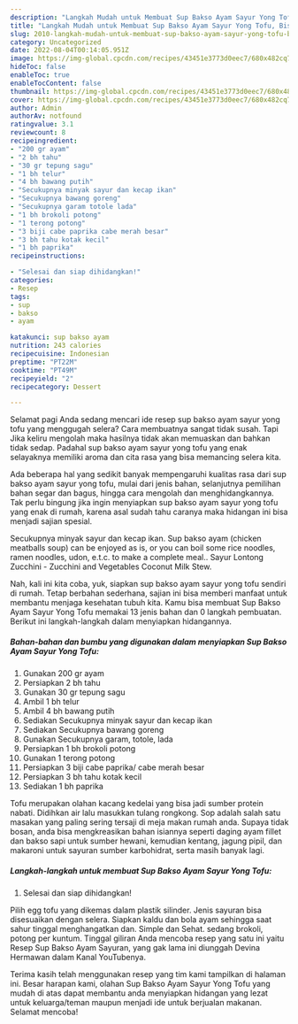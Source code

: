 ```yaml
---
description: "Langkah Mudah untuk Membuat Sup Bakso Ayam Sayur Yong Tofu, Bisa Manjain Lidah"
title: "Langkah Mudah untuk Membuat Sup Bakso Ayam Sayur Yong Tofu, Bisa Manjain Lidah"
slug: 2010-langkah-mudah-untuk-membuat-sup-bakso-ayam-sayur-yong-tofu-bisa-manjain-lidah
category: Uncategorized
date: 2022-08-04T00:14:05.951Z
image: https://img-global.cpcdn.com/recipes/43451e3773d0eec7/680x482cq70/sup-bakso-ayam-sayur-yong-tofu-foto-resep-utama.jpg
hideToc: false
enableToc: true
enableTocContent: false
thumbnail: https://img-global.cpcdn.com/recipes/43451e3773d0eec7/680x482cq70/sup-bakso-ayam-sayur-yong-tofu-foto-resep-utama.jpg
cover: https://img-global.cpcdn.com/recipes/43451e3773d0eec7/680x482cq70/sup-bakso-ayam-sayur-yong-tofu-foto-resep-utama.jpg
author: Admin
authorAv: notfound
ratingvalue: 3.1
reviewcount: 8
recipeingredient:
- "200 gr ayam"
- "2 bh tahu"
- "30 gr tepung sagu"
- "1 bh telur"
- "4 bh bawang putih"
- "Secukupnya minyak sayur dan kecap ikan"
- "Secukupnya bawang goreng"
- "Secukupnya garam totole lada"
- "1 bh brokoli potong"
- "1 terong potong"
- "3 biji cabe paprika cabe merah besar"
- "3 bh tahu kotak kecil"
- "1 bh paprika"
recipeinstructions:

- "Selesai dan siap dihidangkan!"
categories:
- Resep
tags:
- sup
- bakso
- ayam

katakunci: sup bakso ayam 
nutrition: 243 calories
recipecuisine: Indonesian
preptime: "PT22M"
cooktime: "PT49M"
recipeyield: "2"
recipecategory: Dessert

---
```



Selamat pagi Anda sedang mencari ide resep sup bakso ayam sayur yong tofu yang menggugah selera? Cara membuatnya sangat tidak susah. Tapi Jika keliru mengolah maka hasilnya tidak akan memuaskan dan bahkan tidak sedap. Padahal sup bakso ayam sayur yong tofu yang enak selayaknya memiliki aroma dan cita rasa yang bisa memancing selera kita.


Ada beberapa hal yang sedikit banyak mempengaruhi kualitas rasa dari sup bakso ayam sayur yong tofu, mulai dari jenis bahan, selanjutnya pemilihan bahan segar dan bagus, hingga cara mengolah dan menghidangkannya. Tak perlu bingung jika ingin menyiapkan sup bakso ayam sayur yong tofu yang enak di rumah, karena asal sudah tahu caranya maka hidangan ini bisa menjadi sajian spesial.

Secukupnya minyak sayur dan kecap ikan. Sup bakso ayam (chicken meatballs soup) can be enjoyed as is, or you can boil some rice noodles, ramen noodles, udon, e.t.c. to make a complete meal.. Sayur Lontong Zucchini - Zucchini and Vegetables Coconut Milk Stew.


Nah, kali ini kita coba, yuk, siapkan sup bakso ayam sayur yong tofu sendiri di rumah. Tetap berbahan sederhana, sajian ini bisa memberi manfaat untuk membantu menjaga kesehatan tubuh kita. Kamu bisa membuat Sup Bakso Ayam Sayur Yong Tofu memakai 13 jenis bahan dan 0 langkah pembuatan. Berikut ini langkah-langkah dalam menyiapkan hidangannya.

<!--inarticleads1-->

##### Bahan-bahan dan bumbu yang digunakan dalam menyiapkan Sup Bakso Ayam Sayur Yong Tofu:

1. Gunakan 200 gr ayam
1. Persiapkan 2 bh tahu
1. Gunakan 30 gr tepung sagu
1. Ambil 1 bh telur
1. Ambil 4 bh bawang putih
1. Sediakan Secukupnya minyak sayur dan kecap ikan
1. Sediakan Secukupnya bawang goreng
1. Gunakan Secukupnya garam, totole, lada
1. Persiapkan 1 bh brokoli potong
1. Gunakan 1 terong potong
1. Persiapkan 3 biji cabe paprika/ cabe merah besar
1. Persiapkan 3 bh tahu kotak kecil
1. Sediakan 1 bh paprika


Tofu merupakan olahan kacang kedelai yang bisa jadi sumber protein nabati. Didihkan air lalu masukkan tulang rongkong. Sop adalah salah satu masakan yang paling sering tersaji di meja makan rumah anda. Supaya tidak bosan, anda bisa mengkreasikan bahan isiannya seperti daging ayam fillet dan bakso sapi untuk sumber hewani, kemudian kentang, jagung pipil, dan makaroni untuk sayuran sumber karbohidrat, serta masih banyak lagi. 

<!--inarticleads2-->

##### Langkah-langkah untuk membuat Sup Bakso Ayam Sayur Yong Tofu:


1. Selesai dan siap dihidangkan!

Pilih egg tofu yang dikemas dalam plastik silinder. Jenis sayuran bisa disesuaikan dengan selera. Siapkan kaldu dan bola ayam sehingga saat sahur tinggal menghangatkan dan. Simple dan Sehat. sedang brokoli, potong per kuntum. Tinggal giliran Anda mencoba resep yang satu ini yaitu Resep Sup Bakso Ayam Sayuran, yang gak lama ini diunggah Devina Hermawan dalam Kanal YouTubenya. 

Terima kasih telah menggunakan resep yang tim kami tampilkan di halaman ini. Besar harapan kami, olahan Sup Bakso Ayam Sayur Yong Tofu yang mudah di atas dapat membantu anda menyiapkan hidangan yang lezat untuk keluarga/teman maupun menjadi ide untuk berjualan makanan. Selamat mencoba!
